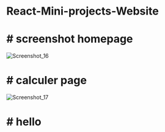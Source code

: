 # React-Mini-projects-Website
# # screenshot homepage
![Screenshot_16](https://user-images.githubusercontent.com/103681582/218828229-7408e4be-ff23-4e31-816f-44dc6ebeb952.png)
# # calculer page
![Screenshot_17](https://user-images.githubusercontent.com/103681582/218828313-99c68ef6-fc25-4384-b4d6-99f5823e677c.png)

# # hello